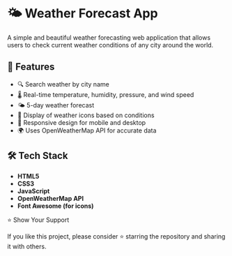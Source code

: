 # 🌤️ Weather Forecast App

A simple and beautiful weather forecasting web application that allows users to check current weather conditions of any city around the world.

## 🚀 Features

- 🔍 Search weather by city name
- 🌡️ Real-time temperature, humidity, pressure, and wind speed
- 🌤️ 5-day weather forecast
- 🌇 Display of weather icons based on conditions
- 📱 Responsive design for mobile and desktop
- 🌍 Uses OpenWeatherMap API for accurate data

## 🛠️ Tech Stack

- **HTML5**
- **CSS3**
- **JavaScript**
- **OpenWeatherMap API**
- **Font Awesome (for icons)**

⭐ Show Your Support

If you like this project, please consider ⭐ starring the repository and sharing it with others.
